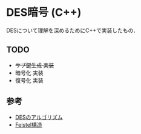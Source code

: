 # DES暗号 (C++)

DESについて理解を深めるためにC++で実装したもの．

## TODO

- ~~サブ鍵生成 実装~~
- 暗号化 実装
- 復号化 実装

## 参考

- [DESのアルゴリズム](https://ja.wikipedia.org/wiki/Data_Encryption_Standard)
- [Feistel構造](https://ja.wikipedia.org/wiki/Feistel%E6%A7%8B%E9%80%A0)